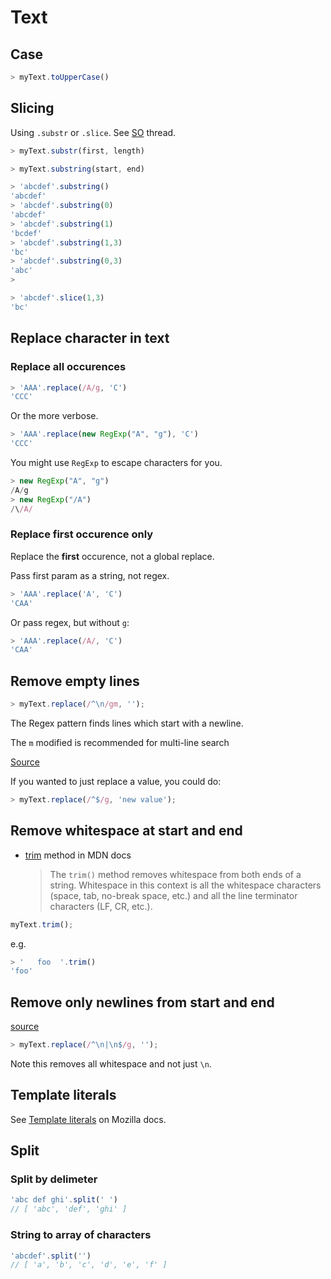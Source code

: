 # Text

## Case

```javascript
> myText.toUpperCase()
```


## Slicing

Using `.substr` or `.slice`. See [SO](https://stackoverflow.com/questions/2243824/what-is-the-difference-between-string-slice-and-string-substring) thread.


```javascript
> myText.substr(first, length)

> myText.substring(start, end)
```


```javascript
> 'abcdef'.substring()
'abcdef'
> 'abcdef'.substring(0)
'abcdef'
> 'abcdef'.substring(1)
'bcdef'
> 'abcdef'.substring(1,3)
'bc'
> 'abcdef'.substring(0,3)
'abc'
> 
```


```javascript
> 'abcdef'.slice(1,3)
'bc'
```


## Replace character in text

### Replace all occurences

```javascript
> 'AAA'.replace(/A/g, 'C')
'CCC'
```

Or the more verbose.

```javascript
> 'AAA'.replace(new RegExp("A", "g"), 'C')
'CCC'
```

You might use `RegExp` to escape characters for you.

```javascript
> new RegExp("A", "g")
/A/g
> new RegExp("/A")
/\/A/
```

### Replace first occurence only

Replace the **first** occurence, not a global replace.

Pass first param as a string, not regex.

```javascript
> 'AAA'.replace('A', 'C')
'CAA'
```

Or pass regex, but without `g`:

```javascript
> 'AAA'.replace(/A/, 'C')
'CAA'
```


## Remove empty lines

```javascript
> myText.replace(/^\n/gm, '');
```

The Regex pattern finds lines which start with a newline.

The `m` modified is recommended for multi-line search

[Source](https://www.w3schools.com/jsref/jsref_regexp_m.asp)

If you wanted to just replace a value, you could do:

```javascript
> myText.replace(/^$/g, 'new value');
```


## Remove whitespace at start and end

- [trim](https://developer.mozilla.org/en-US/docs/Web/JavaScript/Reference/Global_Objects/String/Trim) method in MDN docs
    > The `trim()` method removes whitespace from both ends of a string. Whitespace in this context is all the whitespace characters (space, tab, no-break space, etc.) and all the line terminator characters (LF, CR, etc.). 

```javascript
myText.trim();
```

e.g.

```javascript
> '   foo  '.trim()
'foo'
```

## Remove only newlines from start and end

[source](https://stackoverflow.com/questions/14572413/remove-line-breaks-from-start-and-end-of-string/48080903)

```javascript
> myText.replace(/^\n|\n$/g, '');
```

Note this removes all whitespace and not just `\n`.


## Template literals

See [Template literals](https://developer.mozilla.org/en-US/docs/Web/JavaScript/Reference/Template_literals) on Mozilla docs.


## Split

### Split by delimeter

```javascript
'abc def ghi'.split(' ')
// [ 'abc', 'def', 'ghi' ]
```

### String to array of characters

```javascript
'abcdef'.split('')
// [ 'a', 'b', 'c', 'd', 'e', 'f' ]
```
